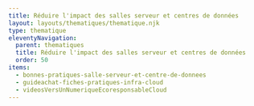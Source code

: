 ```yaml
---
title: Réduire l'impact des salles serveur et centres de données
layout: layouts/thematiques/thematique.njk
type: thematique
eleventyNavigation:
  parent: thematiques
  title: Réduire l'impact des salles serveur et centres de données
  order: 50
items:
  - bonnes-pratiques-salle-serveur-et-centre-de-donnees
  - guideachat-fiches-pratiques-infra-cloud
  - videosVersUnNumeriqueEcoresponsableCloud
---
```

